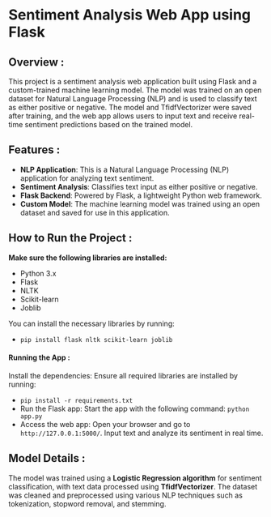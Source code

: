 # Sentiment Analysis Web App using Flask

## Overview :
This project is a sentiment analysis web application built using Flask and a custom-trained machine learning model. 
The model was trained on an open dataset for Natural Language Processing (NLP) and is used to classify text as either positive or negative.
The model and TfidfVectorizer were saved after training, and the web app allows users to input text and receive real-time sentiment predictions based on the trained model.

## Features :
- **NLP Application**: This is a Natural Language Processing (NLP) application for analyzing text sentiment.
- **Sentiment Analysis**: Classifies text input as either positive or negative.
- **Flask Backend**: Powered by Flask, a lightweight Python web framework.
- **Custom Model**: The machine learning model was trained using an open dataset and saved for use in this application.

## How to Run the Project :
**Make sure the following libraries are installed:**
- Python 3.x
- Flask
- NLTK
- Scikit-learn
- Joblib

You can install the necessary libraries by running:
- `pip install flask nltk scikit-learn joblib`


#### Running the App : 
Install the dependencies: Ensure all required libraries are installed by running:
- `pip install -r requirements.txt`
- Run the Flask app: Start the app with the following command: `python app.py`
- Access the web app: Open your browser and go to `http://127.0.0.1:5000/`. Input text and analyze its sentiment in real time.

## Model Details :
The model was trained using a **Logistic Regression algorithm** for sentiment classification, with text data processed using **TfidfVectorizer**.
The dataset was cleaned and preprocessed using various NLP techniques such as tokenization, stopword removal, and stemming.



